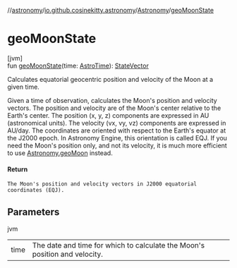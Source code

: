 //[astronomy](../../../index.md)/[io.github.cosinekitty.astronomy](../index.md)/[Astronomy](index.md)/[geoMoonState](geo-moon-state.md)

# geoMoonState

[jvm]\
fun [geoMoonState](geo-moon-state.md)(time: [AstroTime](../-astro-time/index.md)): [StateVector](../-state-vector/index.md)

Calculates equatorial geocentric position and velocity of the Moon at a given time.

Given a time of observation, calculates the Moon's position and velocity vectors. The position and velocity are of the Moon's center relative to the Earth's center. The position (x, y, z) components are expressed in AU (astronomical units). The velocity (vx, vy, vz) components are expressed in AU/day. The coordinates are oriented with respect to the Earth's equator at the J2000 epoch. In Astronomy Engine, this orientation is called EQJ. If you need the Moon's position only, and not its velocity, it is much more efficient to use [Astronomy.geoMoon](geo-moon.md) instead.

#### Return

    The Moon's position and velocity vectors in J2000 equatorial coordinates (EQJ).

## Parameters

jvm

| | |
|---|---|
| time | The date and time for which to calculate the Moon's position and velocity. |

